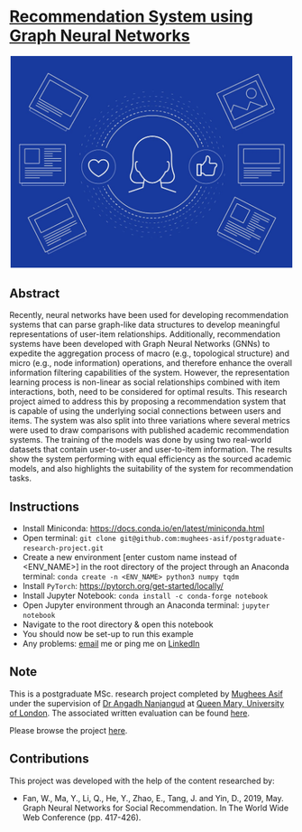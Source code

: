 # [Recommendation System using Graph Neural Networks](https://nbviewer.org/github/mughees-asif/postgraduate-research-project/blob/main/180288337_final.ipynb)

<p align="center">
    <img width=500px src='/images/hero.jpg'>
</p>

## Abstract

Recently, neural networks have been used for developing recommendation systems that can parse graph-like data structures to develop meaningful representations of user-item relationships. Additionally, recommendation systems have been developed with Graph Neural Networks (GNNs) to expedite the aggregation process of macro (e.g., topological structure) and micro (e.g., node information) operations, and therefore enhance the overall information filtering capabilities of the system. However, the representation learning process is non-linear as social relationships combined with item interactions, both, need to be considered for optimal results. This research project aimed to address this by proposing a recommendation system that is capable of using the underlying social connections between users and items. The system was also split into three variations where several metrics were used to draw comparisons with published academic recommendation systems. The training of the models was done by using two real-world datasets that contain user-to-user and user-to-item information. The results show the system performing with equal efficiency as the sourced academic models, and also highlights the suitability of the system for recommendation tasks. 

## Instructions

* Install Miniconda: https://docs.conda.io/en/latest/miniconda.html
* Open terminal: `git clone git@github.com:mughees-asif/postgraduate-research-project.git`
* Create a new environment [enter custom name instead of <ENV_NAME>] in the root directory of the project through an Anaconda terminal: `conda create -n <ENV_NAME> python3 numpy tqdm` 
* Install `PyTorch`: https://pytorch.org/get-started/locally/
* Install Jupyter Notebook: `conda install -c conda-forge notebook`
* Open Jupyter environment through an Anaconda terminal: `jupyter notebook`
* Navigate to the root directory & open this notebook
* You should now be set-up to run this example
* Any problems: [email](mailto:mughees460@gmail.com) me or ping me on [LinkedIn](https://www.linkedin.com/in/mugheesasif/)

## Note

This is a postgraduate MSc. research project completed by [Mughees Asif](https://www.linkedin.com/in/mugheesasif/) under the supervision of [Dr Angadh Nanjangud](https://www.sems.qmul.ac.uk/staff/a.nanjangud) at [Queen Mary, University of London](http://www.eecs.qmul.ac.uk/). The associated written evaluation can be found [here](https://github.com/mughees-asif/postgraduate-research-project/blob/main/180288337.pdf). 

Please browse the project [here](https://nbviewer.org/github/mughees-asif/postgraduate-research-project/blob/main/180288337_final.ipynb).

## Contributions

This project was developed with the help of the content researched by:
*  Fan, W., Ma, Y., Li, Q., He, Y., Zhao, E., Tang, J. and Yin, D., 2019, May. Graph Neural Networks for Social Recommendation. In The World Wide Web Conference (pp. 417-426).


